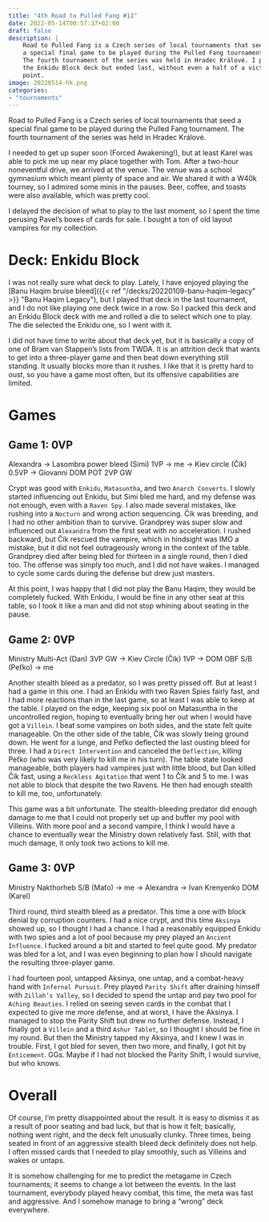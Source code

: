 ```yaml
---
title: "4th Road to Pulled Fang #11"
date: 2022-05-14T00:57:37+02:00
draft: false
description: |
    Road to Pulled Fang is a Czech series of local tournaments that seed
    a special final game to be played during the Pulled Fang tournament.
    The fourth tournament of the series was held in Hradec Králové. I played
    the Enkidu Block deck but ended last, without even a half of a victory
    point. 
image: 20220514-hk.png
categories:
- "tournaments"
---
```


Road to Pulled Fang is a Czech series of local tournaments that seed a special
final game to be played during the Pulled Fang tournament. The fourth tournament
of the series was held in Hradec Králové.

I needed to get up super soon (Forced Awakening!), but at least Karel was able
to pick me up near my place together with Tom. After a two-hour noneventful
drive, we arrived at the venue. The venue was a school gymnasium which meant
plenty of space and air. We shared it with a W40k tourney, so I admired some
minis in the pauses. Beer, coffee, and toasts were also available, which was
pretty cool.

I delayed the decision of what to play to the last moment, so I spent the time
perusing Pavel’s boxes of cards for sale. I bought a ton of old layout vampires
for my collection.

# Deck: Enkidu Block

I was not really sure what deck to play. Lately, I have enjoyed playing the
[Banu Haqim bruise bleed]({{< ref "/decks/20220109-banu-haqim-legacy" >}} "Banu Haqim Legacy"),
but I played that deck in the last tournament, and I do not like playing one
deck twice in a row. So I packed this deck and an Enkidu Block deck with me
and rolled a die to select which one to play. The die selected the Enkidu one,
so I went with it.

I did not have time to write about that deck yet, but it is basically a copy
of one of Bram van Stappen’s lists from TWDA. It is an attrition deck that wants
to get into a three-player game and then beat down everything still standing. It
usually blocks more than it rushes. I like that it is pretty hard to oust, so
you have a game most often, but its offensive capabilities are limited.

# Games

## Game 1: 0VP

Alexandra →️ Lasombra power bleed (Simi) 1VP →️ me →️ Kiev circle (Čík) 0.5VP →️ Giovanni DOM POT 2VP GW

Crypt was good with `Enkidu`, `Matasuntha`, and two `Anarch Converts`. I slowly
started influencing out Enkidu, but Simi bled me hard, and my defense was
not enough, even with a `Raven Spy`. I also made several mistakes, like rushing
into a `Nocturn` and wrong action sequencing. Čík was breeding, and I had no other
ambition than to survive. Grandprey was super slow and influenced out `Alexandra`
from the first seat with no acceleration. I rushed backward, but Čík rescued
the vampire, which in hindsight was IMO a mistake, but it did not feel
outrageously wrong in the context of the table. Grandprey died after being bled
for thirteen in a single round, then I died too. The offense was simply
too much, and I did not have wakes. I managed to cycle some cards during
the defense but drew just masters.

At this point, I was happy that I did not play the Banu Haqim; they would be
completely fucked. With Enkidu, I would be fine in any other seat at this table,
so I took it like a man and did not stop whining about seating in the pause.

## Game 2: 0VP

Ministry Multi-Act (Dan) 3VP GW →️ Kiev Circle (Čík) 1VP →️ DOM OBF S/B (Peťko) →️ me

Another stealth bleed as a predator, so I was pretty pissed off. But at least I
had a game in this one. I had an Enkidu with two Raven Spies fairly fast, and I
had more reactions than in the last game, so at least I was able to keep at the
table. I played on the edge, keeping six pool on Matasuntha in the uncontrolled
region, hoping to eventually bring her out when I would have got a `Villein`. I
beat some vampires on both sides, and the state felt quite manageable. 
On the other side of the table, Čík was slowly being ground down. He went
for a lunge, and Peťko deflected the last ousting bleed for three. I had
a `Direct Intervention` and canceled the `Deflection`, killing Peťko (who was very
likely to kill me in his turn). The table state looked manageable, both players
had vampires just with little blood, but Dan killed Čík fast, using a `Reckless
Agitation` that went 1 to Čík and 5 to me. I was not able to block that despite
the two Ravens. He then had enough stealth to kill me, too, unfortunately.

This game was a bit unfortunate. The stealth-bleeding predator did enough damage
to me that I could not properly set up and buffer my pool with Villeins.
With more pool and a second vampire, I think I would have a chance to eventually
wear the Ministry down relatively fast. Still, with that much damage, it only
took two actions to kill me.

## Game 3: 0VP

Ministry Nakthorheb S/B (Maťo) →️️ me →️️ Alexandra →️ Ivan Krenyenko DOM (Karel)

Third round, third stealth bleed as a predator. This time a one with block
denial by corruption counters. I had a nice crypt, and this time `Aksinya` showed
up, so I thought I had a chance. I had a reasonably equipped Enkidu with two
spies and a lot of pool because my prey played an `Ancient Influence`. I fucked
around a bit and started to feel quite good. My predator was bled for a lot,
and I was even beginning to plan how I should navigate the resulting three-player
game.

I had fourteen pool, untapped Aksinya, one untap, and a combat-heavy hand
with `Infernal Pursuit`. Prey played `Parity Shift` after draining himself with
`Zillah’s Valley`, so I decided to spend the untap and pay two pool for
`Aching Beauties`. I relied on seeing seven cards in the combat that I expected
to give me more defense, and at worst, I have the Aksinya. I managed to stop
the Parity Shift but drew no further defense. Instead, I finally got a `Villein`
and a third `Ashur Tablet`, so I thought I should be fine in my round. But then
the Ministry tapped my Aksinya, and I knew I was in trouble. First, I got bled
for seven, then two more, and finally, I got hit by `Enticement`. GGs. Maybe if I
had not blocked the Parity Shift, I would survive, but who knows.

# Overall


Of course, I’m pretty disappointed about the result. It is easy to dismiss it
as a result of poor seating and bad luck, but that is how it felt; basically,
nothing went right, and the deck felt unusually clunky. Three times, being
seated in front of an aggressive stealth bleed deck definitely does not help.
I often missed cards that I needed to play smoothly, such as Villeins and wakes
or untaps.

It is somehow challenging for me to predict the metagame in Czech tournaments;
it seems to change a lot between the events. In the last tournament, everybody
played heavy combat, this time, the meta was fast and aggressive. And I somehow
manage to bring a “wrong” deck everywhere.

